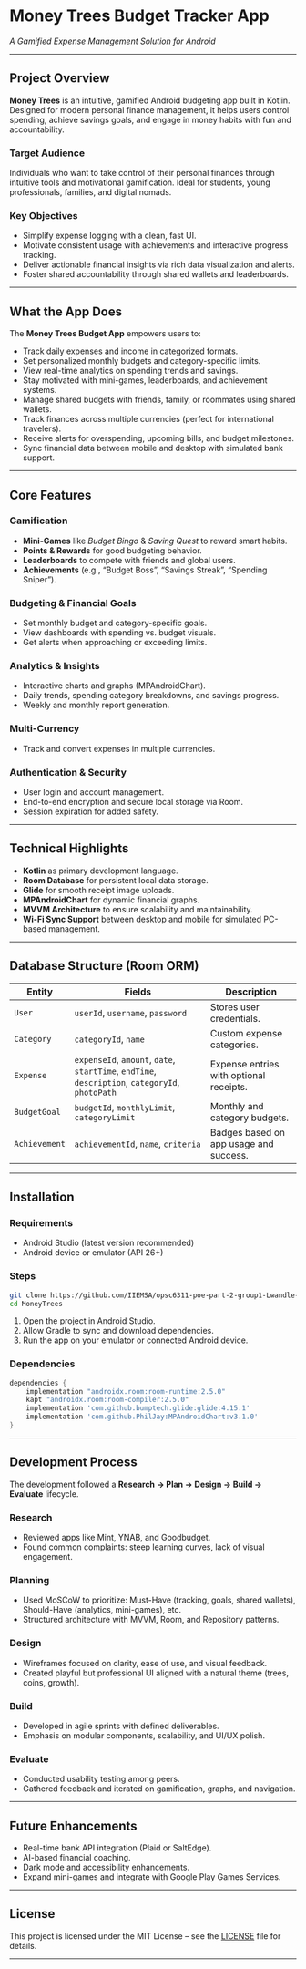 # Money Trees Budget Tracker App

*A Gamified Expense Management Solution for Android*

---

##  Project Overview

**Money Trees** is an intuitive, gamified Android budgeting app built in Kotlin. Designed for modern personal finance management, it helps users control spending, achieve savings goals, and engage in money habits with fun and accountability.

###  Target Audience

Individuals who want to take control of their personal finances through intuitive tools and motivational gamification. Ideal for students, young professionals, families, and digital nomads.

### Key Objectives

* Simplify expense logging with a clean, fast UI.
* Motivate consistent usage with achievements and interactive progress tracking.
* Deliver actionable financial insights via rich data visualization and alerts.
* Foster shared accountability through shared wallets and leaderboards.

---

## What the App Does

The **Money Trees Budget App** empowers users to:

* Track daily expenses and income in categorized formats.
* Set personalized monthly budgets and category-specific limits.
* View real-time analytics on spending trends and savings.
* Stay motivated with mini-games, leaderboards, and achievement systems.
* Manage shared budgets with friends, family, or roommates using shared wallets.
* Track finances across multiple currencies (perfect for international travelers).
* Receive alerts for overspending, upcoming bills, and budget milestones.
* Sync financial data between mobile and desktop with simulated bank support.

---

## Core Features

### Gamification

* **Mini-Games** like *Budget Bingo* & *Saving Quest* to reward smart habits.
* **Points & Rewards** for good budgeting behavior.
* **Leaderboards** to compete with friends and global users.
* **Achievements** (e.g., “Budget Boss”, “Savings Streak”, “Spending Sniper”).

### Budgeting & Financial Goals

* Set monthly budget and category-specific goals.
* View dashboards with spending vs. budget visuals.
* Get alerts when approaching or exceeding limits.

### Analytics & Insights

* Interactive charts and graphs (MPAndroidChart).
* Daily trends, spending category breakdowns, and savings progress.
* Weekly and monthly report generation.

### Multi-Currency 

* Track and convert expenses in multiple currencies.

### Authentication & Security

* User login and account management.
* End-to-end encryption and secure local storage via Room.
* Session expiration for added safety.

---

## Technical Highlights

* **Kotlin** as primary development language.
* **Room Database** for persistent local data storage.
* **Glide** for smooth receipt image uploads.
* **MPAndroidChart** for dynamic financial graphs.
* **MVVM Architecture** to ensure scalability and maintainability.
* **Wi-Fi Sync Support** between desktop and mobile for simulated PC-based management.

---

## Database Structure (Room ORM)

| Entity        | Fields                                                                                          | Description                             |
| ------------- | ----------------------------------------------------------------------------------------------- | --------------------------------------- |
| `User`        | `userId`, `username`, `password`                                                                | Stores user credentials.                |
| `Category`    | `categoryId`, `name`                                                                            | Custom expense categories.              |
| `Expense`     | `expenseId`, `amount`, `date`, `startTime`, `endTime`, `description`, `categoryId`, `photoPath` | Expense entries with optional receipts. |
| `BudgetGoal`  | `budgetId`, `monthlyLimit`, `categoryLimit`                                                     | Monthly and category budgets.           |
| `Achievement` | `achievementId`, `name`, `criteria`                                                             | Badges based on app usage and success.  |

---

## Installation

### Requirements

* Android Studio (latest version recommended)
* Android device or emulator (API 26+)

### Steps

```bash
git clone https://github.com/IIEMSA/opsc6311-poe-part-2-group1-Lwandle-Chauke
cd MoneyTrees
```

1. Open the project in Android Studio.
2. Allow Gradle to sync and download dependencies.
3. Run the app on your emulator or connected Android device.

### Dependencies

```gradle
dependencies {
    implementation "androidx.room:room-runtime:2.5.0"
    kapt "androidx.room:room-compiler:2.5.0"
    implementation 'com.github.bumptech.glide:glide:4.15.1'
    implementation 'com.github.PhilJay:MPAndroidChart:v3.1.0'
}
```

---

## Development Process

The development followed a **Research → Plan → Design → Build → Evaluate** lifecycle.

### Research

* Reviewed apps like Mint, YNAB, and Goodbudget.
* Found common complaints: steep learning curves, lack of visual engagement.

### Planning

* Used MoSCoW to prioritize: Must-Have (tracking, goals, shared wallets), Should-Have (analytics, mini-games), etc.
* Structured architecture with MVVM, Room, and Repository patterns.

### Design

* Wireframes focused on clarity, ease of use, and visual feedback.
* Created playful but professional UI aligned with a natural theme (trees, coins, growth).

### Build

* Developed in agile sprints with defined deliverables.
* Emphasis on modular components, scalability, and UI/UX polish.

### Evaluate

* Conducted usability testing among peers.
* Gathered feedback and iterated on gamification, graphs, and navigation.

---

## Future Enhancements

* Real-time bank API integration (Plaid or SaltEdge).
* AI-based financial coaching.
* Dark mode and accessibility enhancements.
* Expand mini-games and integrate with Google Play Games Services.

---

## License

This project is licensed under the MIT License – see the [LICENSE](LICENSE) file for details.

---
